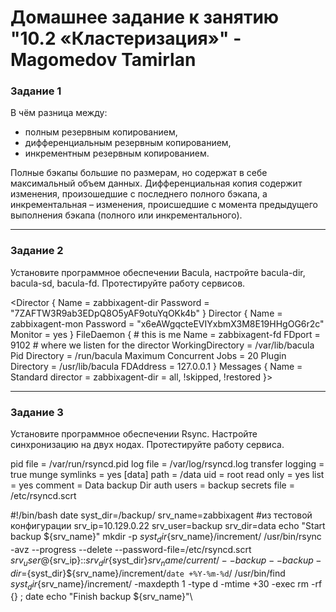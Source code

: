 # Домашнее задание к занятию "10.2 «Кластеризация»" - Magomedov Tamirlan


### Задание  1

В чём разница между:

+ полным резервным копированием,
+ дифференциальным резервным копированием,
+ инкрементным резервным копированием.

Полные бэкапы большие по размерам, но содержат в себе максимальный объем данных. Дифференциальная копия содержит изменения, произошедшие с последнего полного бэкапа, а инкрементальная – изменения, происшедшие с момента предыдущего выполнения бэкапа (полного или инкрементального).


---

### Задание  2

Установите программное обеспечении Bacula, настройте bacula-dir, bacula-sd, bacula-fd. Протестируйте работу сервисов.

<Director {
  Name = zabbixagent-dir
  Password = "7ZAFTW3R9ab3EDpQ8O5yAF9otuYqOKk4b"
}
Director {
  Name = zabbixagent-mon
  Password = "x6eAWgqcteEVIYxbmX3M8E19HHgOG6r2c"
  Monitor = yes
}
FileDaemon {                          # this is me
  Name = zabbixagent-fd
  FDport = 9102                  # where we listen for the director
  WorkingDirectory = /var/lib/bacula
  Pid Directory = /run/bacula
  Maximum Concurrent Jobs = 20
  Plugin Directory = /usr/lib/bacula
  FDAddress = 127.0.0.1
}
Messages {
  Name = Standard
  director = zabbixagent-dir = all, !skipped, !restored
}>

---

### Задание  3

Установите программное обеспечении Rsync. Настройте синхронизацию на двух нодах. Протестируйте работу сервиса.

pid file = /var/run/rsyncd.pid
log file = /var/log/rsyncd.log
transfer logging = true
munge symlinks = yes
[data]
path = /data
uid = root
read only = yes
list = yes
comment = Data backup Dir
auth users = backup
secrets file = /etc/rsyncd.scrt
                                                               
#!/bin/bash
date
syst_dir=/backup/
srv_name=zabbixagent #из тестовой конфигурации
srv_ip=10.129.0.22
srv_user=backup
srv_dir=data
echo "Start backup ${srv_name}"
mkdir -p ${syst_dir}${srv_name}/increment/
/usr/bin/rsync -avz --progress --delete
--password-file=/etc/rsyncd.scrt ${srv_user}@${srv_ip}::${srv_dir}${syst_dir}${srv_name}/current/ --backup
--backup-dir=${syst_dir}${srv_name}/increment/`date +%Y-%m-%d`/
/usr/bin/find ${syst_dir}${srv_name}/increment/ -maxdepth 1 -type d -mtime +30 -exec rm -rf {} \;
date
echo "Finish backup ${srv_name}"\
